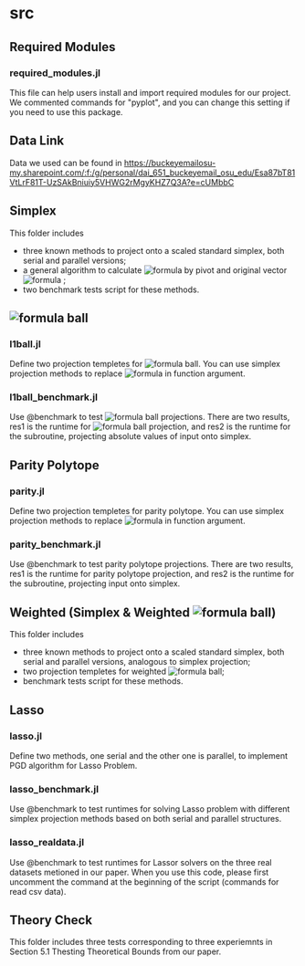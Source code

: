 # src

## Required Modules

### required_modules.jl

This file can help users install and import required modules for our project. We commented commands for "pyplot", and you can change this setting if you need to use this package.

## Data Link

Data we used can be found in https://buckeyemailosu-my.sharepoint.com/:f:/g/personal/dai_651_buckeyemail_osu_edu/Esa87bT81VtLrF81T-UzSAkBniuiy5VHWG2rMgyKHZ7Q3A?e=cUMbbC

## Simplex
This folder includes
- three known methods to project onto a scaled standard simplex, both serial and parallel versions;
- a general algorithm to calculate ![formula](https://render.githubusercontent.com/render/math?math=v^*) by pivot and original vector ![formula](https://render.githubusercontent.com/render/math?math=d) ;
- two benchmark tests script for these methods.

## ![formula](https://render.githubusercontent.com/render/math?math=\ell_1) ball

### l1ball.jl
Define two projection templetes for ![formula](https://render.githubusercontent.com/render/math?math=\ell_1) ball. You can use simplex projection methods to replace ![formula](https://render.githubusercontent.com/render/math?math=f) in function argument.

### l1ball_benchmark.jl
Use @benchmark to test ![formula](https://render.githubusercontent.com/render/math?math=\ell_1) ball projections. There are two results, res1 is the runtime for ![formula](https://render.githubusercontent.com/render/math?math=\ell_1) ball projection, and res2 is the runtime for the subroutine, projecting absolute values of input onto simplex.

## Parity Polytope

### parity.jl
Define two projection templetes for parity polytope. You can use simplex projection methods to replace ![formula](https://render.githubusercontent.com/render/math?math=fun) in function argument.

### parity_benchmark.jl
Use @benchmark to test parity polytope projections. There are two results, res1 is the runtime for parity polytope projection, and res2 is the runtime for the subroutine, projecting input onto simplex.


## Weighted (Simplex & Weighted ![formula](https://render.githubusercontent.com/render/math?math=\ell_1) ball)
This folder includes
- three known methods to project onto a scaled standard simplex, both serial and parallel versions, analogous to simplex projection;
- two projection templetes for weighted ![formula](https://render.githubusercontent.com/render/math?math=\ell_1) ball;
- benchmark tests script for these methods.

## Lasso

### lasso.jl
Define two methods, one serial and the other one is parallel, to implement PGD algorithm for Lasso Problem.

### lasso_benchmark.jl
Use @benchmark to test runtimes for solving Lasso problem with different simplex projection methods based on both serial and parallel structures.

### lasso_realdata.jl
Use @benchmark to test runtimes for Lassor solvers on the three real datasets metioned in our paper. When you use this code, please first uncomment the command at the beginning of the script (commands for read csv data).

## Theory Check
This folder includes three tests corresponding to three experiemnts in Section 5.1 Thesting Theoretical Bounds from our paper.
